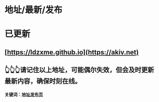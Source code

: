 # 地址/最新/发布
# 已更新
## [https://ldzxme.github.io](https://akiv.net)
## 👆👆👆请记住以上地址，可能偶尔失效，但会及时更新最新内容，确保时刻在线。
#### 关键词：[地址发布页](https://github.com/ldzxme/ldzxme.github.io)
